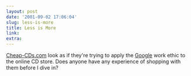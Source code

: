 ```yaml
---
layout: post
date: '2001-09-02 17:06:04'
slug: less-is-more
title: Less is More
link: 
extra: 
---
```


[Cheap-CDs.com](http://cheap-cds.com) look as if they're trying to apply the [Google](http://www.google.com) work ethic to the online CD store. Does anyone have any experience of shopping with them before I dive in?